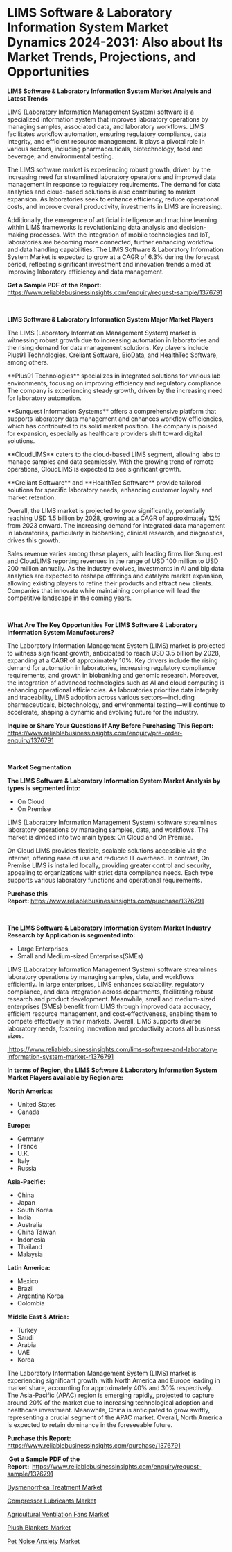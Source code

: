 <p><h1>LIMS Software & Laboratory Information System Market Dynamics 2024-2031: Also about Its Market Trends, Projections, and Opportunities</h1></p><p><strong>LIMS Software & Laboratory Information System Market Analysis and Latest Trends</strong></p>
<p><p>LIMS (Laboratory Information Management System) software is a specialized information system that improves laboratory operations by managing samples, associated data, and laboratory workflows. LIMS facilitates workflow automation, ensuring regulatory compliance, data integrity, and efficient resource management. It plays a pivotal role in various sectors, including pharmaceuticals, biotechnology, food and beverage, and environmental testing.</p><p>The LIMS software market is experiencing robust growth, driven by the increasing need for streamlined laboratory operations and improved data management in response to regulatory requirements. The demand for data analytics and cloud-based solutions is also contributing to market expansion. As laboratories seek to enhance efficiency, reduce operational costs, and improve overall productivity, investments in LIMS are increasing.</p><p>Additionally, the emergence of artificial intelligence and machine learning within LIMS frameworks is revolutionizing data analysis and decision-making processes. With the integration of mobile technologies and IoT, laboratories are becoming more connected, further enhancing workflow and data handling capabilities. The LIMS Software & Laboratory Information System Market is expected to grow at a CAGR of 6.3% during the forecast period, reflecting significant investment and innovation trends aimed at improving laboratory efficiency and data management.</p></p>
<p><strong>Get a Sample PDF of the Report:&nbsp;</strong> <a href="https://www.reliablebusinessinsights.com/enquiry/request-sample/1376791?utm_campaign=1723&utm_medium=2&utm_source=Github&utm_content=ia&utm_term=23102024&utm_id=lims-software-laboratory-information-system">https://www.reliablebusinessinsights.com/enquiry/request-sample/1376791</a></p>
<p>&nbsp;</p>
<p><strong>LIMS Software & Laboratory Information System Major Market Players</strong></p>
<p><p>The LIMS (Laboratory Information Management System) market is witnessing robust growth due to increasing automation in laboratories and the rising demand for data management solutions. Key players include Plus91 Technologies, Creliant Software, BioData, and HealthTec Software, among others.</p><p>**Plus91 Technologies** specializes in integrated solutions for various lab environments, focusing on improving efficiency and regulatory compliance. The company is experiencing steady growth, driven by the increasing need for laboratory automation.</p><p>**Sunquest Information Systems** offers a comprehensive platform that supports laboratory data management and enhances workflow efficiencies, which has contributed to its solid market position. The company is poised for expansion, especially as healthcare providers shift toward digital solutions.</p><p>**CloudLIMS** caters to the cloud-based LIMS segment, allowing labs to manage samples and data seamlessly. With the growing trend of remote operations, CloudLIMS is expected to see significant growth.</p><p>**Creliant Software** and **HealthTec Software** provide tailored solutions for specific laboratory needs, enhancing customer loyalty and market retention. </p><p>Overall, the LIMS market is projected to grow significantly, potentially reaching USD 1.5 billion by 2028, growing at a CAGR of approximately 12% from 2023 onward. The increasing demand for integrated data management in laboratories, particularly in biobanking, clinical research, and diagnostics, drives this growth.</p><p>Sales revenue varies among these players, with leading firms like Sunquest and CloudLIMS reporting revenues in the range of USD 100 million to USD 200 million annually. As the industry evolves, investments in AI and big data analytics are expected to reshape offerings and catalyze market expansion, allowing existing players to refine their products and attract new clients. Companies that innovate while maintaining compliance will lead the competitive landscape in the coming years.</p></p>
<p>&nbsp;</p>
<p><strong>What Are The Key Opportunities For LIMS Software & Laboratory Information System Manufacturers?</strong></p>
<p><p>The Laboratory Information Management System (LIMS) market is projected to witness significant growth, anticipated to reach USD 3.5 billion by 2028, expanding at a CAGR of approximately 10%. Key drivers include the rising demand for automation in laboratories, increasing regulatory compliance requirements, and growth in biobanking and genomic research. Moreover, the integration of advanced technologies such as AI and cloud computing is enhancing operational efficiencies. As laboratories prioritize data integrity and traceability, LIMS adoption across various sectors—including pharmaceuticals, biotechnology, and environmental testing—will continue to accelerate, shaping a dynamic and evolving future for the industry.</p></p>
<p><strong>Inquire or Share Your Questions If Any Before Purchasing This Report:</strong> <a href="https://www.reliablebusinessinsights.com/enquiry/pre-order-enquiry/1376791?utm_campaign=1723&utm_medium=2&utm_source=Github&utm_content=ia&utm_term=23102024&utm_id=lims-software-laboratory-information-system">https://www.reliablebusinessinsights.com/enquiry/pre-order-enquiry/1376791</a></p>
<p>&nbsp;</p>
<p><strong>Market Segmentation</strong></p>
<p><strong>The LIMS Software & Laboratory Information System Market Analysis by types is segmented into:</strong></p>
<p><ul><li>On Cloud</li><li>On Premise</li></ul></p>
<p><p>LIMS (Laboratory Information Management System) software streamlines laboratory operations by managing samples, data, and workflows. The market is divided into two main types: On Cloud and On Premise. </p><p>On Cloud LIMS provides flexible, scalable solutions accessible via the internet, offering ease of use and reduced IT overhead. In contrast, On Premise LIMS is installed locally, providing greater control and security, appealing to organizations with strict data compliance needs. Each type supports various laboratory functions and operational requirements.</p></p>
<p><strong>Purchase this Report:&nbsp;</strong><a href="https://www.reliablebusinessinsights.com/purchase/1376791?utm_campaign=1723&utm_medium=2&utm_source=Github&utm_content=ia&utm_term=23102024&utm_id=lims-software-laboratory-information-system">https://www.reliablebusinessinsights.com/purchase/1376791</a></p>
<p>&nbsp;</p>
<p><strong>The LIMS Software & Laboratory Information System Market Industry Research by Application is segmented into:</strong></p>
<p><ul><li>Large Enterprises</li><li>Small and Medium-sized Enterprises(SMEs)</li></ul></p>
<p><p>LIMS (Laboratory Information Management System) software streamlines laboratory operations by managing samples, data, and workflows efficiently. In large enterprises, LIMS enhances scalability, regulatory compliance, and data integration across departments, facilitating robust research and product development. Meanwhile, small and medium-sized enterprises (SMEs) benefit from LIMS through improved data accuracy, efficient resource management, and cost-effectiveness, enabling them to compete effectively in their markets. Overall, LIMS supports diverse laboratory needs, fostering innovation and productivity across all business sizes.</p></p>
<p><a href="https://www.reliablebusinessinsights.com/lims-software-and-laboratory-information-system-market-r1376791?utm_campaign=1723&utm_medium=2&utm_source=Github&utm_content=ia&utm_term=23102024&utm_id=lims-software-laboratory-information-system">&nbsp;https://www.reliablebusinessinsights.com/lims-software-and-laboratory-information-system-market-r1376791</a></p>
<p><strong>In terms of Region, the LIMS Software & Laboratory Information System Market Players available by Region are:</strong></p>
<p>
    <p> <strong> North America: </strong>
        <ul>
            <li>United States</li>
            <li>Canada</li>
        </ul>
        </p> 
    <p> <strong> Europe: </strong>
        <ul>
            <li>Germany</li>
            <li>France</li>
            <li>U.K.</li>
            <li>Italy</li>
            <li>Russia</li>
        </ul>
        </p> 
    <p> <strong> Asia-Pacific: </strong>
        <ul>
            <li>China</li>
            <li>Japan</li>
            <li>South Korea</li>
            <li>India</li>
            <li>Australia</li>
            <li>China Taiwan</li>
            <li>Indonesia</li>
            <li>Thailand</li>
            <li>Malaysia</li>
        </ul>
        </p> 
    <p> <strong> Latin America: </strong>
        <ul>
            <li>Mexico</li>
            <li>Brazil</li>
            <li>Argentina Korea</li>
            <li>Colombia</li>
        </ul>
        </p> 
    <p> <strong> Middle East & Africa: </strong>
        <ul>
            <li>Turkey</li>
            <li>Saudi</li>
            <li>Arabia</li>
            <li>UAE</li>
            <li>Korea</li>
        </ul>
    </p>
    </p>
<p><p>The Laboratory Information Management System (LIMS) market is experiencing significant growth, with North America and Europe leading in market share, accounting for approximately 40% and 30% respectively. The Asia-Pacific (APAC) region is emerging rapidly, projected to capture around 20% of the market due to increasing technological adoption and healthcare investment. Meanwhile, China is anticipated to grow swiftly, representing a crucial segment of the APAC market. Overall, North America is expected to retain dominance in the foreseeable future.</p></p>
<p><strong>Purchase this Report: </strong><a href="https://www.reliablebusinessinsights.com/purchase/1376791?utm_campaign=1723&utm_medium=2&utm_source=Github&utm_content=ia&utm_term=23102024&utm_id=lims-software-laboratory-information-system">https://www.reliablebusinessinsights.com/purchase/1376791</a></p>
<p>&nbsp;<strong>Get a Sample PDF of the Report:&nbsp;&nbsp;</strong><a href="https://www.reliablebusinessinsights.com/enquiry/request-sample/1376791?utm_campaign=1723&utm_medium=2&utm_source=Github&utm_content=ia&utm_term=23102024&utm_id=lims-software-laboratory-information-system">https://www.reliablebusinessinsights.com/enquiry/request-sample/1376791</a></p>
<p><strong></strong></p>
<p><p><a href="https://www.linkedin.com/pulse/global-dysmenorrhea-treatment-market-analysis-trends-forecasts-sykre?utm_campaign=1723&utm_medium=2&utm_source=Github&utm_content=ia&utm_term=23102024&utm_id=lims-software-laboratory-information-system">Dysmenorrhea Treatment Market</a></p><p><a href="https://www.linkedin.com/pulse/emerging-trends-compressor-lubricants-market-detailed-overview-oblfe?utm_campaign=1723&utm_medium=2&utm_source=Github&utm_content=ia&utm_term=23102024&utm_id=lims-software-laboratory-information-system">Compressor Lubricants Market</a></p><p><a href="https://www.linkedin.com/pulse/emerging-trends-agricultural-ventilation-fans-market-global-jmhde?utm_campaign=1723&utm_medium=2&utm_source=Github&utm_content=ia&utm_term=23102024&utm_id=lims-software-laboratory-information-system">Agricultural Ventilation Fans Market</a></p><p><a href="https://www.linkedin.com/pulse/plush-blankets-market-forecasts-trends-impact-analysis-2024-vamfe?utm_campaign=1723&utm_medium=2&utm_source=Github&utm_content=ia&utm_term=23102024&utm_id=lims-software-laboratory-information-system">Plush Blankets Market</a></p><p><a href="https://www.linkedin.com/pulse/pet-noise-anxiety-market-overview-global-trends-future-prospects-i8fce?utm_campaign=1723&utm_medium=2&utm_source=Github&utm_content=ia&utm_term=23102024&utm_id=lims-software-laboratory-information-system">Pet Noise Anxiety Market</a></p></p>